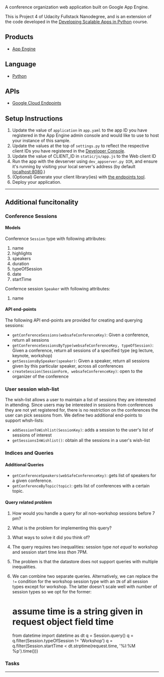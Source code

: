 A conference organization web application built on Google App Engine.

This is Project 4 of Udacity Fullstack Nanodegree, and is an extension of
the code developed in the [Developing Scalable Apps in Python][7] course.

## Products
- [App Engine][1]

## Language
- [Python][2]

## APIs
- [Google Cloud Endpoints][3]

## Setup Instructions
1. Update the value of `application` in `app.yaml` to the app ID you
   have registered in the App Engine admin console and would like to use to host
   your instance of this sample.
1. Update the values at the top of `settings.py` to
   reflect the respective client IDs you have registered in the
   [Developer Console][4].
1. Update the value of CLIENT_ID in `static/js/app.js` to the Web client ID
1. Run the app with the devserver using `dev_appserver.py DIR`, and ensure it's running by visiting your local server's address (by default [localhost:8080][5].)
1. (Optional) Generate your client library(ies) with [the endpoints tool][6].
1. Deploy your application.

---
## Additional funcitonality

### Conference Sessions

#### Models

Conference `Session` type with following attributes:
1. name
1. highlights
1. speakers
1. duration
1. typeOfSession
1. date
1. startTime

Confernce session `Speaker` with following attributes:
1. name

#### API end-points

The following API end-points are provided for creating and querying sessions:

* `getConferenceSessions(websafeConferenceKey)`: Given a conference, return all sessions
* `getConferenceSessionsByType(websafeConferenceKey, typeOfSession)`: Given a conference, return all sessions of a specified type (eg lecture, keynote, workshop)
* `getSessionsBySpeaker(speaker)`: Given a speaker, return all sessions given by this particular speaker, across all conferences
* `createSession(SessionForm, websafeConferenceKey)`: open to the organizer of the conference

### User session wish-list

The wish-list allows a user to maintain a list of sessions they are interested in
attending. Since users may be interested in sessions from conferences they are not
yet registered for, there is no restriction on the conferences the user can pick
sessions from. We define two additional end-points to support whsh-lists:

* `addSessionToWishlist(SessionKey)`: adds a session to the user's list of sessions of interest
* `getSessionsInWishlist()`: obtain all the sessions in a user's wish-list

### Indices and Queries

#### Additional Queries

* `getConferenceSpeakers(webSafeConferenceKey)`: gets list of speakers for a given conference.
* `getConferenceByTopic(topic)`: gets list of conferences with a certain topic.

#### Query related problem

1. How would you handle a query for all non-workshop sessions before 7 pm?
2. What is the problem for implementing this query?
3. What ways to solve it did you think of?

1. The query requires two inequalities: session type *not equal* to workshop and session
start time *less than* 7PM.
2. The problem is that the datastore does not support queries with multiple inequalities.
3. We can combine two separate queries. Alternatively, we can replace the `!=` condition
for the workshop session type with an `IN` of all session types except for workshop. The
latter doesn't scale well with number of session types so we opt for the former:


    # assume time is a string given in request object field time
    from datetime import datetime as dt
    q = Session.query()
    q = q.filter(Session.typeOfSession != 'Workshop')
    q = q.filter(Session.startTime < dt.strptime(request.time, '%I:%M %p').time()))

### Tasks

---
[1]: https://developers.google.com/appengine
[2]: http://python.org
[3]: https://developers.google.com/appengine/docs/python/endpoints/
[4]: https://console.developers.google.com/
[5]: https://localhost:8080/
[6]: https://developers.google.com/appengine/docs/python/endpoints/endpoints_tool
[7]: https://www.udacity.com/course/viewer#!/c-ud858-nd

